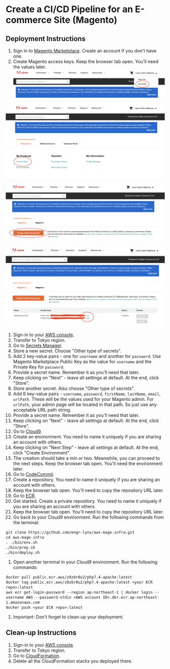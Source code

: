 # Create a CI/CD Pipeline for an E-commerce Site (Magento)

## Deployment Instructions

1. Sign in to [Magento Marketplace](https://marketplace.magento.com/). Create an account if you don't have one.
1. Create Magento access keys. Keep the browser tab open. You'll need the values later.
![Magento Marketplace Screen 1](/mp1.png "Magento Marketplace Screen 1")

![Magento Marketplace Screen 2](/mp2.png "Magento Marketplace Screen 2")

![Magento Marketplace Screen 3](/mp3.png "Magento Marketplace Screen 3")

![Magento Marketplace Screen 4](/mp4.png "Magento Marketplace Screen 4")

1. Sign-in to your [AWS console](https://console.aws.amazon.com/).
1. Transfer to Tokyo region.
1. Go to [Secrets Manager](https://ap-northeast-1.console.aws.amazon.com/secretsmanager/home).
1. Store a new secret. Choose "Other type of secrets".
1. Add 2 key-value pairs - one for `username` and another for `password`. Use Magento Marketplace Public Key as the value for `username` and the Private Key for `password`.
1. Provide a secret name. Remember it as you'll need that later.
1. Keep clicking on "Next" - leave all settings at default. At the end, click "Store".
1. Store another secret. Also choose "Other type of secrets".
1. Add 6 key-value pairs - `username`, `password`, `firstName`, `lastName`, `email`, `urlPath`. These will be the values used for your Magento admin. For `urlPath`, your admin page will be located in that path. So just use any acceptable URL path string.
1. Provide a secret name. Remember it as you'll need that later.
1. Keep clicking on "Next" - leave all settings at default. At the end, click "Store".
1. Go to [Cloud9](https://ap-northeast-1.console.aws.amazon.com/cloud9/home/product).
1. Create an environment. You need to name it uniquely if you are sharing an account with others.
1. Keep clicking on "Next Step" - leave all settings at default. At the end, click "Create Environment".
1. The creation should take a min or two. Meanwhile, you can proceed to the next steps. Keep the browser tab open. You'll need the environment later.
1. Go to [CodeCommit](https://ap-northeast-1.console.aws.amazon.com/codesuite/codecommit/start).
1. Create a repository. You need to name it uniquely if you are sharing an account with others.
1. Keep the browser tab open. You'll need to copy the repository URL later.
1. Go to [ECR](https://ap-northeast-1.console.aws.amazon.com/ecr/get-started).
1. Get started. Create a private repository. You need to name it uniquely if you are sharing an account with others.
1. Keep the browser tab open. You'll need to copy the repository URL later.
1. Go back to your Cloud9 environment. Run the following commands from the terminal:
```
git clone https://github.com/engr-lynx/aws-mage-infra.git
cd aws-mage-infra
. ./bin/env.sh
./bin/prep.sh
./bin/deploy.sh
```
1. Open another terminal in your Cloud9 environment. Run the following commands:
```
docker pull public.ecr.aws/z0z6r0u2/php7.4-apache:latest
docker tag public.ecr.aws/z0z6r0u2/php7.4-apache:latest <your ECR repo>:latest
aws ecr get-login-password --region ap-northeast-1 | docker login --username AWS --password-stdin <AWS account ID>.dkr.ecr.ap-northeast-1.amazonaws.com
docker push <your ECR repo>:latest
```
1. Important: Don't forget to clean-up your deployment.

## Clean-up Instructions

1. Sign-in to your [AWS console](https://console.aws.amazon.com/).
1. Transfer to Tokyo region.
1. Go to [CloudFormation](https://ap-northeast-1.console.aws.amazon.com/cloudformation/home?region=ap-northeast-1).
1. Delete all the CloudFormation stacks you deployed there.
